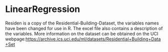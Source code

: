 # LinearRegression
Residen is a copy of the Residential-Building-Dataset, the variables names have been changed for use in R. The excel file also contains a description of the variables. More information on the dataset can be obtained on the UCI webpage:https://archive.ics.uci.edu/ml/datasets/Residential+Building+Data+Set 
